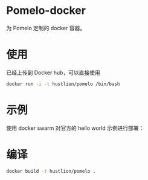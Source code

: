 # Pomelo-docker

为 Pomelo 定制的 docker 容器。

# 使用

已经上传到 Docker hub，可以直接使用

```bash
docker run -i -t hustlion/pomelo /bin/bash
```

# 示例

使用 docker swarm 对官方的 hello world 示例进行部署：

# 编译

```bash
docker build -t hustlion/pomelo .
```

